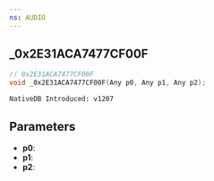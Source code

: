 ```yaml
---
ns: AUDIO
---
```

## _0x2E31ACA7477CF00F

```c
// 0x2E31ACA7477CF00F
void _0x2E31ACA7477CF00F(Any p0, Any p1, Any p2);
```

```
NativeDB Introduced: v1207
```

## Parameters
* **p0**:
* **p1**:
* **p2**:
